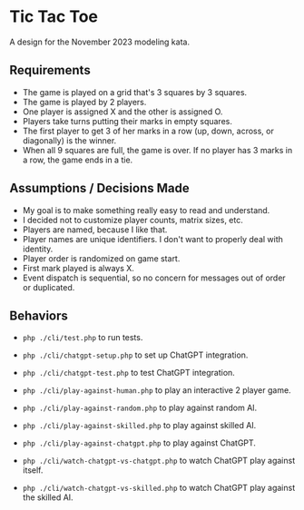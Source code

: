 # Tic Tac Toe

A design for the November 2023 modeling kata.

## Requirements

- The game is played on a grid that's 3 squares by 3 squares.
- The game is played by 2 players.
- One player is assigned X and the other is assigned O.
- Players take turns putting their marks in empty squares.
- The first player to get 3 of her marks in a row (up, down, across, or diagonally) is the winner.
- When all 9 squares are full, the game is over. If no player has 3 marks in a row, the game ends in a tie.

## Assumptions / Decisions Made

- My goal is to make something really easy to read and understand.
- I decided not to customize player counts, matrix sizes, etc.
- Players are named, because I like that.
- Player names are unique identifiers. I don't want to properly deal with identity.
- Player order is randomized on game start.
- First mark played is always X.
- Event dispatch is sequential, so no concern for messages out of order or duplicated.

## Behaviors

- `php ./cli/test.php` to run tests.  


- `php ./cli/chatgpt-setup.php` to set up ChatGPT integration.  
- `php ./cli/chatgpt-test.php` to test ChatGPT integration.  


- `php ./cli/play-against-human.php` to play an interactive 2 player game.  
- `php ./cli/play-against-random.php` to play against random AI.
- `php ./cli/play-against-skilled.php` to play against skilled AI.
- `php ./cli/play-against-chatgpt.php` to play against ChatGPT.


- `php ./cli/watch-chatgpt-vs-chatgpt.php` to watch ChatGPT play against itself.
- `php ./cli/watch-chatgpt-vs-skilled.php` to watch ChatGPT play against the skilled AI.